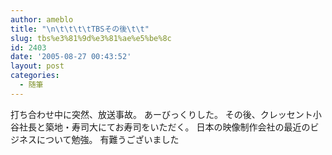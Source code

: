 ```yaml
---
author: ameblo
title: "\n\t\t\t\tTBSその後\t\t"
slug: tbs%e3%81%9d%e3%81%ae%e5%be%8c
id: 2403
date: '2005-08-27 00:43:52'
layout: post
categories:
  - 随筆
---
```


打ち合わせ中に突然、放送事故。 あーびっくりした。 その後、クレッセント小谷社長と築地・寿司大にてお寿司をいただく。 日本の映像制作会社の最近のビジネスについて勉強。 有難うございました